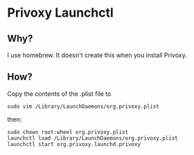 # Privoxy Launchctl

## Why?

I use homebrew.  It doesn't create this when you install Privoxy.

## How?

Copy the contents of the .plist file to

```
sudo vim /Library/LaunchDaemons/org.privoxy.plist
```

then:

```
sudo chown root:wheel org.privoxy.plist
launchctl load /Library/LaunchDaemons/org.privoxy.plist
launchctl start org.privoxy.launchd.privoxy
```